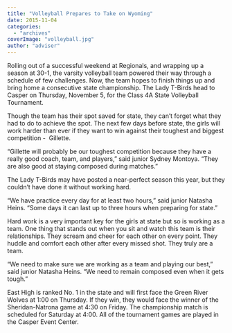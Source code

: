 ```yaml
---
title: "Volleyball Prepares to Take on Wyoming"
date: 2015-11-04
categories: 
  - "archives"
coverImage: "volleyball.jpg"
author: "adviser"
---
```


Rolling out of a successful weekend at Regionals, and wrapping up a season at 30-1, the varsity volleyball team powered their way through a schedule of few challenges. Now, the team hopes to finish things up and bring home a consecutive state championship. The Lady T-Birds head to Casper on Thursday, November 5, for the Class 4A State Volleyball Tournament.

Though the team has their spot saved for state, they can’t forget what they had to do to achieve the spot. The next few days before state, the girls will work harder than ever if they want to win against their toughest and biggest competition -  Gillette.

“Gillette will probably be our toughest competition because they have a really good coach, team, and players,” said junior Sydney Montoya. “They are also good at staying composed during matches.”

The Lady T-Birds may have posted a near-perfect season this year, but they couldn’t have done it without working hard.

“We have practice every day for at least two hours,” said junior Natasha Heins. “Some days it can last up to three hours when preparing for state.”

Hard work is a very important key for the girls at state but so is working as a team. One thing that stands out when you sit and watch this team is their relationships. They scream and cheer for each other on every point. They huddle and comfort each other after every missed shot. They truly are a team.

“We need to make sure we are working as a team and playing our best,” said junior Natasha Heins. “We need to remain composed even when it gets tough.”

East High is ranked No. 1 in the state and will first face the Green River Wolves at 1:00 on Thursday. If they win, they would face the winner of the Sheridan-Natrona game at 4:30 on Friday. The championship match is scheduled for Saturday at 4:00. All of the tournament games are played in the Casper Event Center.
